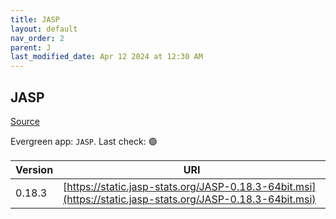 ```yaml
---
title: JASP
layout: default
nav_order: 2
parent: J
last_modified_date: Apr 12 2024 at 12:30 AM
---
```


## JASP

[Source](https://jasp-stats.org/)

Evergreen app: `JASP`. Last check: 🟢

| Version | URI                                                                                                        |
| ------- | ---------------------------------------------------------------------------------------------------------- |
| 0.18.3  | [https://static.jasp-stats.org/JASP-0.18.3-64bit.msi](https://static.jasp-stats.org/JASP-0.18.3-64bit.msi) |
